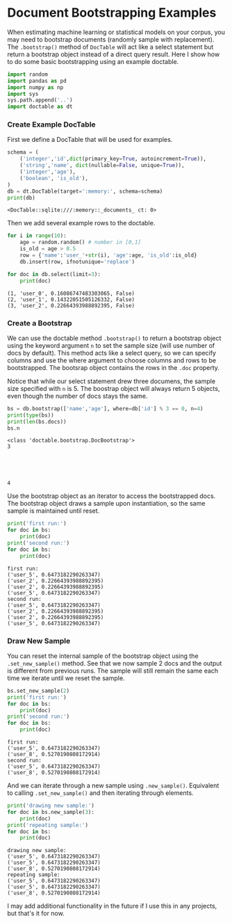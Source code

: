 # Document Bootstrapping Examples
When estimating machine learning or statistical models on your corpus, you may need to bootstrap documents (randomly sample with replacement). The `.bootstrap()` method of `DocTable` will act like a select statement but return a bootstrap object instead of a direct query result. Here I show how to do some basic bootstrapping using an example doctable.


```python
import random
import pandas as pd
import numpy as np
import sys
sys.path.append('..')
import doctable as dt
```

### Create Example DocTable
First we define a DocTable that will be used for examples.


```python
schema = (
    ('integer','id',dict(primary_key=True, autoincrement=True)),
    ('string','name', dict(nullable=False, unique=True)),
    ('integer','age'),
    ('boolean', 'is_old'),
)
db = dt.DocTable(target=':memory:', schema=schema)
print(db)
```

    <DocTable::sqlite:///:memory::_documents_ ct: 0>


Then we add several example rows to the doctable.


```python
for i in range(10):
    age = random.random() # number in [0,1]
    is_old = age > 0.5
    row = {'name':'user_'+str(i), 'age':age, 'is_old':is_old}
    db.insert(row, ifnotunique='replace')

for doc in db.select(limit=3):
    print(doc)
```

    (1, 'user_0', 0.16086747483303065, False)
    (2, 'user_1', 0.14322051505126332, False)
    (3, 'user_2', 0.22664393988892395, False)


### Create a Bootstrap
We can use the doctable method `.bootstrap()` to return a bootstrap object using the keyword argument `n` to set the sample size (will use number of docs by default). This method acts like a select query, so we can specify columns and use the where argument to choose columns and rows to be bootstrapped. The bootsrap object contains the rows in the `.doc` property.

Notice that while our select statement drew three documens, the sample size specified with `n` is 5. The boostrap object will always return 5 objects, even though the number of docs stays the same.


```python
bs = db.bootstrap(['name','age'], where=db['id'] % 3 == 0, n=4)
print(type(bs))
print(len(bs.docs))
bs.n
```

    <class 'doctable.bootstrap.DocBootstrap'>
    3





    4



Use the bootstrap object as an iterator to access the bootstrapped docs. The bootstrap object draws a sample upon instantiation, so the same sample is maintained until reset.


```python
print('first run:')
for doc in bs:
    print(doc)
print('second run:')
for doc in bs:
    print(doc)
```

    first run:
    ('user_5', 0.6473182290263347)
    ('user_2', 0.22664393988892395)
    ('user_2', 0.22664393988892395)
    ('user_5', 0.6473182290263347)
    second run:
    ('user_5', 0.6473182290263347)
    ('user_2', 0.22664393988892395)
    ('user_2', 0.22664393988892395)
    ('user_5', 0.6473182290263347)


### Draw New Sample
You can reset the internal sample of the bootstrap object using the `.set_new_sample()` method. See that we now sample 2 docs and the output is different from previous runs. The sample will still remain the same each time we iterate until we reset the sample.


```python
bs.set_new_sample(2)
print('first run:')
for doc in bs:
    print(doc)
print('second run:')
for doc in bs:
    print(doc)
```

    first run:
    ('user_5', 0.6473182290263347)
    ('user_8', 0.5270190808172914)
    second run:
    ('user_5', 0.6473182290263347)
    ('user_8', 0.5270190808172914)


And we can iterate through a new sample using `.new_sample()`. Equivalent to calling `.set_new_sample()` and then iterating through elements.


```python
print('drawing new sample:')
for doc in bs.new_sample(3):
    print(doc)
print('repeating sample:')
for doc in bs:
    print(doc)
```

    drawing new sample:
    ('user_5', 0.6473182290263347)
    ('user_5', 0.6473182290263347)
    ('user_8', 0.5270190808172914)
    repeating sample:
    ('user_5', 0.6473182290263347)
    ('user_5', 0.6473182290263347)
    ('user_8', 0.5270190808172914)


I may add additional functionality in the future if I use this in any projects, but that's it for now.
